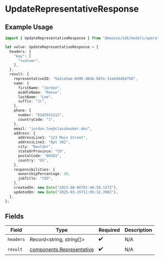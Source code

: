 # UpdateRepresentativeResponse

## Example Usage

```typescript
import { UpdateRepresentativeResponse } from "@moovio/sdk/models/operations";

let value: UpdateRepresentativeResponse = {
  headers: {
    "key": [
      "<value>",
    ],
  },
  result: {
    representativeID: "5a2ce5ae-0d96-48db-887e-31ab94494758",
    name: {
      firstName: "Jordan",
      middleName: "Reese",
      lastName: "Lee",
      suffix: "Jr",
    },
    phone: {
      number: "8185551212",
      countryCode: "1",
    },
    email: "jordan.lee@classbooker.dev",
    address: {
      addressLine1: "123 Main Street",
      addressLine2: "Apt 302",
      city: "Boulder",
      stateOrProvince: "CO",
      postalCode: "80301",
      country: "US",
    },
    responsibilities: {
      ownershipPercentage: 38,
      jobTitle: "CEO",
    },
    createdOn: new Date("2023-08-06T01:46:58.157Z"),
    updatedOn: new Date("2025-03-15T11:05:32.390Z"),
  },
};
```

## Fields

| Field                                                                  | Type                                                                   | Required                                                               | Description                                                            |
| ---------------------------------------------------------------------- | ---------------------------------------------------------------------- | ---------------------------------------------------------------------- | ---------------------------------------------------------------------- |
| `headers`                                                              | Record<string, *string*[]>                                             | :heavy_check_mark:                                                     | N/A                                                                    |
| `result`                                                               | [components.Representative](../../models/components/representative.md) | :heavy_check_mark:                                                     | N/A                                                                    |